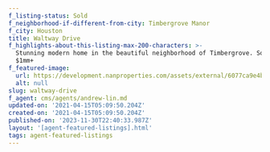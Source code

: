 ```yaml
---
f_listing-status: Sold
f_neighborhood-if-different-from-city: Timbergrove Manor
f_city: Houston
title: Waltway Drive
f_highlights-about-this-listing-max-200-characters: >-
  Stunning modern home in the beautiful neighborhood of Timbergrove. Sold over
  $1mm+
f_featured-image:
  url: https://development.nanproperties.com/assets/external/6077ca9e4baced5e4f739d67_6053c2ecf265fimg-1-12.jpeg
  alt: null
slug: waltway-drive
f_agent: cms/agents/andrew-lin.md
updated-on: '2021-04-15T05:09:50.204Z'
created-on: '2021-04-15T05:09:50.204Z'
published-on: '2023-11-30T22:40:33.987Z'
layout: '[agent-featured-listings].html'
tags: agent-featured-listings
---
```



